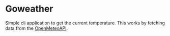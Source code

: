 # Goweather

Simple cli application to get the current temperature.
This works by fetching data from the [OpenMeteoAPI](https://open-meteo.com/).

